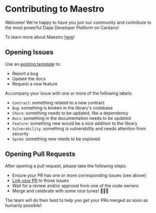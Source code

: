 # Contributing to Maestro

Welcome! We're happy to have you join our community and contribute to the most powerful Dapp Developer Platform on Cardano!

To learn more about Maestro [here](https://docs.gomaestro.org/)!

## Opening Issues

Use an [existing template](https://github.com/maestro-org/dogecoin-metaprotocols-registry/issues/new/choose) to:
- Report a bug
- Update the docs
- Request a new feature

Accompany your issue with one or more of the following labels:
- `Contract`: something related to a new contract
- `Bug`: something is broken in the library's codebase
- `Chore`: something needs to be updated, like a dependency
- `Docs`: something in the documentation needs to be updated
- `Feature`: something new would be a nice addition to the library
- `Vulnerability`: something is vulnerability and needs attention from security
- `Spike`: something new needs to be explored

## Opening Pull Requests
After opening a pull request, please take the following steps:
- Ensure your PR has one or more corresponding issues (see above)
- [Link your PR](https://docs.github.com/en/issues/tracking-your-work-with-issues/linking-a-pull-request-to-an-issue) to those issues
- Wait for a review and/or approval from one of the code owners
- Merge and celebrate with some nice tunes! 🎼🎼🎼

The team will do their best to help you get your PRs merged as soon as humanly possible!
